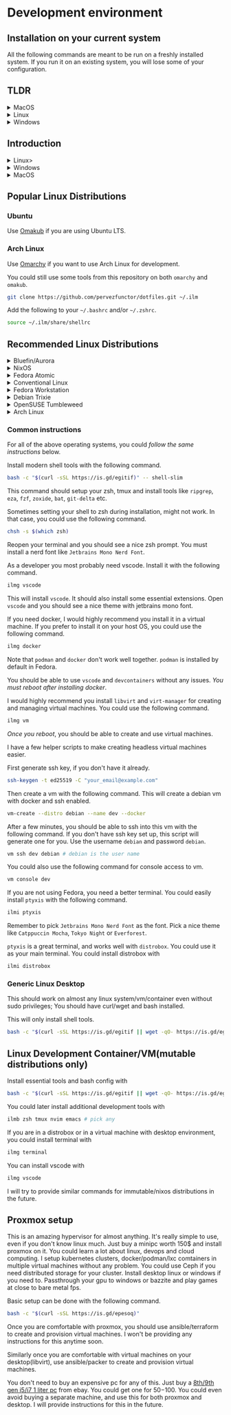 # Development environment

## Installation on your current system

All the following commands are meant to be run on a freshly installed system. If you run it on an existing system, you will lose some of your configuration.

## TLDR

<details>

<summary>MacOS</summary>

  ### MacOS

  Installs vscode, docker and shell tools.

  ```bash
  curl https://pkgx.sh | sh
  pkgx bash -c "$(curl -sSL https://is.gd/egitif)" -- work
  ```
</details>

<details>
<summary>Linux</summary>

  ### Linux

  Installs vscode, docker and shell tools.

  ```bash
  bash -c "$(curl -sSL https://is.gd/egitif || wget -qO- https://is.gd/egitif)" -- work
  ```
</details>

<details>
<summary>Windows</summary>

  ### Windows

  Pick what you want to install by running the following command in powershell as **administrator**. Note that you might have to restart your system multiple times. Execute the same script again after reboot.

  ```powershell
  iwr -useb https://is.gd/vefawu | iex
  ```
</details>


## Introduction

<details>
<summary>Linux></summary>

### Linux

Install essential packages(gcc, make, tar, git etc)

```bash
bash -c "$(curl -sSL https://is.gd/egitif || wget -qO- https://is.gd/egitif)"
```

Restart your terminal and use `ilmg` to install additional tools you want.

```bash
ilmg
```

You could also do the following

```bash
ilmg vscode docker shell vm # pick any tools you want
```

Optionally, install `nix`.

```bash
ilmg nix
```

</details>

<details>
<summary>Windows</summary>

### Windows

Install all Windows updates, if you haven't already.

On windows, use WSL.

```powershell
wsl --install --no-distribution
```

List of official WSL distributions are available.

```powershell
wsl --list --online
```

Install any of them. For example, to install fedora.

```powershell
wsl --install FedoraLinux-42
wsl --set-default FedoraLinux-42
wsl -d FedoraLinux-42
```

Setup `wsl` with the following command.

```bash
bash -c "$(curl -sSL https://is.gd/egitif || wget -qO- https://is.gd/egitif)" -- wslbox
```

Exit and enter WSL again to install more development tools.

```bash
ilmi tmux nvim emacs # pick any tools you want
```

Optionally, Execute the following and pick what you want. Do not uncheck any of the default options.

```powershell
iwr -useb https://is.gd/vefawu | iex
```

If this is blocked by your firewall, try

```powershell
iwr -useb https://raw.githubusercontent.com/pervezfunctor/dotfiles/refs/heads/main/windows/windows-setup-dev.ps1 | iex
```

Consider using [nixos-wsl](https://github.com/nix-community/nixos-wsl). You could install nixos-wsl with the above command.

Following might work too.

```powershell
& ([scriptblock]::Create((iwr -useb https://dub.sh/NDyiu7a).Content)) -Components wsl-nixos
```
</details>

<details>
<summary>MacOS</summary>

### MACOS


Install homebrew and a few essentials with the following command.

```bash
bash -c "$(curl -sSL https://is.gd/egitif)"
```

Restart terminal and use `ilmg` to install additional tools.

```bash
ilmg
```

Or

```bash
ilmg vscode docker
```

Simple tools could be installed with `ilmi`.

```bash
ilmi tmux nvim
```


</details>


## Popular Linux Distributions


### Ubuntu

Use [Omakub](https://omakub.org/) if you are using Ubuntu LTS.


### Arch Linux

Use [Omarchy](https://omarchy.org/) if you want to use Arch Linux for development.

You could still use some tools from this repository on both `omarchy` and `omakub`.

```bash
git clone https://github.com/pervezfunctor/dotfiles.git ~/.ilm
```

Add the following to your `~/.bashrc` and/or `~/.zshrc`.

```bash
source ~/.ilm/share/shellrc
```


## Recommended Linux Distributions

<details>
<summary>Bluefin/Aurora</summary>

### Bluefin/Aurora

Give [Bluefin](https://projectbluefin.io)/[Aurora](https://getaurora.dev/en)/[Bazzite](https://bazzite.gg/) a try. Especially if you have an nvidia card.

Unfortunately, there is no direct ISO of dx version available. You need to run the following command after installation.

```bash
ujust devmode
```

You could instead create your own custom ublue distribution using [ublue template](https://github.com/ublue-os/image-template). if you have an nvidia card, you could instead use my [custom image](https://github.com/pervezfunctor/ilm-os). Currently I add virt-install. I intend to keep this simple. You could switch to my image with the following command(preferrably from Bazzite, Aurora or Kinoite).

```bash
sudo bootc switch ghcr.io/pervezfunctor/ilm-os:latest
```

Once you have your OS installed with any of the above approaches, you could configure vscode and shell with the following command.

```bash
bash -c "$(curl -sSL https://is.gd/egitif) -- ublue"
```

You could instead run the following.

```bash
ujust bluefin-cli  # for bluefin
ujsut aurora-cli   # for aurora
ujust bazzite-cli  # for bazzite
```

and then use the following in `~/.bashrc` and/or `~/.zshrc`.

```bash
source ~/.ilm/share/shellrc
```

</details>

<details>
<summary>NixOS</summary>

### Nixos

Install [nixos](https://channels.nixos.org/) using [graphical iso](https://channels.nixos.org/nixos-25.05/latest-nixos-graphical-x86_64-linux.iso).

Edit `/etc/nixos/configuration.nix` with `sudoedit` and add the following.

```nix
  nix.settings.experimental-features = [ "nix-command" "flakes" ];
```

Create a minimal flake.nix.

```bash
sudo tee > /etc/nixos/flake.nix > /dev/null << EOF
{
  description = "NixOS flake configuration";

  inputs = { nixpkgs.url = "github:NixOS/nixpkgs/nixos-25.05"; };

  outputs = { nixpkgs, ... }:
    let
      system = "x86_64-linux";
      pkgs = import nixpkgs { inherit system; };
    in {
      nixosConfigurations = {
        "$(hostname)" = pkgs.lib.nixosSystem {
          inherit system;
          modules = [ ./configuration.nix ];
        };
      };
    };
}
EOF
```

Run the following command to apply configuration.

```bash
sudo nixos-rebuild switch --flake /etc/nixos#$(hostname)
```

Store your configuration files in a git repository.

```bash
cp -r /etc/nixos ~/nixos-config
cd ~/nixos-config
git init
git add .
git commit -m "initial commit"
```

Don't forget to push your configuration to github.

You should be able to use the following command to update your system

```bash
sudo nixos-rebuild switch --flake ~/nixos-config#$(hostname)
```

</details>

<details>
<summary>Fedora Atomic</summary>

### Fedora Atomic(Silverblue, Kinoite, Sway Atomic)

If you don't want to use rpm-ostree, then use distrobox for everything instead. I have multiple distrobox containers for different purposes. But they are brittle. Not everything works perfectly. Anyway, you could use the following command for such a setup.

```bash
bash -c "$(curl -sSL https://is.gd/egitif)" -- fedora-atomic
```

Above command should install some basic tools on the host, but developer tools(`vscode`, `docker` etc.) are inside a distrobox container.

I will add more instructions to use distrobox and toolbox in the future. For now, you could use the following command to use `vscode` from distrobox container.

```bash
dboxe ilm # enter distrobox container
code # opens vscode from distrobox container
```

</details>

<details>
<summary>Conventional Linux</summary>

## Conventional Linux

If you are a developer, I would highly recommend using linux on your personal desktop. There are interesting things in happening in this space. As a developer you will have a lot of fun.

If you don't have a personal desktop, just buy a mini pc. You could get a decent minipc for [$300-$400](https://www.amazon.com/AOOSTAR-GEM10-7840HS-Computer-OCULINK/dp/B0F2DW9HFC). Even a nuc could cost around [500$](https://www.amazon.com/ASUS-Barebones-ThunderboltTM-Bluetooth-Toolless/dp/B0F1BBSF76). You could use it as a desktop, development machine or a server.

If you are fine with a server that's capable of running docker, you could buy N100/N150 mini pc, which should be around [150$](https://www.amazon.com/GMKtec-mini-pc-desktop-computer-n150/dp/B0DN51KD9D). You would be surprised how much such a cheap machine can do.

</details>

<details>
<summary>Fedora Workstation</summary>

### Fedora Workstation(42 only)

Fedora Workstation/Fedora KDE/Fedora Sway are all good choices. They are stable, have the latest kernel supporting most modern hardware. Most software is latest or will be in fedora soon. This has the right balance of stability and latest software. This is also the operating system, where majority of the interesting things are happening in the linux desktop space.

Download fedora workstation from [here](https://getfedora.org/en/workstation/download/) and install it on a separate disk. DO NOT use dual boot.

Once installation is done(which is pretty fast and easy), on first boot, make sure you enable third party repositories. This will allow you to install nvidia drivers and proprietary codecs. If you forgot to enable third party repositories, you could do so later [manually](https://rpmfusion.org/Configuration).

Once nvidia drivers and codecs are installed, update your system. Use the following command.

```bash
sudo dnf update -y
```

Reboot your system.
</details>

<details>
<summary>Debian Trixie</summary>

### Debian Trixie

Debian Trixie is as stable as linux gets. You must have used debian/ubuntu for your docker containers, at least for development. If you are familiar with the debian ecosystem, Debian Trixie, will be very familiar to you.  Comes with a fairly recent kernel, and supports most modern hardware.

Use Live CD iso as it uses Calamares installer. Use btrfs filesystem. netinstall won't be a great experience. If you want to use this in a virtual machine, I would recommend KDE.

Make sure you update your system after installation and curl is installed. Use the following command.

```bash
sudo apt update && sudo apt upgrade -y && sudo apt install curl -y
```

Reboot your system.

</details>

<details>
<summary>OpenSUSE Tumbleweed</summary>

### OpenSUSE Tumbleweed

OpenSUSE Tumbleweed is a rolling release distribution. It has the latest kernel and supports almost all hardware that linux supports. Even though it has the latest software, it's very stable, more stable than Fedora. Tumbleweed also has more packages available than any other convention linux os(like arch without AUR).

Tumbleweed has one serious issue though. It's installer is fragile. It's nowhere near as good as or as polished as Fedora or Ubuntu installer. Once installed, it works great though. You could use the [openSUSE Tumbleweed installer](https://en.opensuse.org/Portal:Tumbleweed/Installation) to install it.

Make sure you install the latest kernel and update your system after installation. Use the following command.

```bash
sudo zypper refresh && sudo zypper update -y
```

Reboot your system.

</details>

<details>
<summary>Arch Linux</summary>

### Arch Linux

This is another rolling release distribution. This is the least stable operating system, especially if you use AUR.

If you want to learn how linux works and different moving parts in a linux desktop, you MUST install archlinux manually following the [Arch Wiki](https://wiki.archlinux.org/title/Installation_guide); at least once. You will learn a lot about linux, how it works, how to configure it, and how to troubleshoot issues. `Arch Wiki` is an amazing resource.

You could later either use [archinstall](https://archinstall.readthedocs.io/en/latest/) or use a distriution like [CachyOS](https://cachyos.org/download/) to install arch linux.


Once you have installed archlinux using any of the approaches above, make sure you update your system. Use the following command.

```bash
sudo pacman -Syu --noconfirm
```

Reboot your system.

*Note*. If you are comfortable with terminal, and know what you need exactly, then archlinux is the simplest installer you could use for linux. With almost everything else, you will need to figure out ways, how to install and configure things the way you want and it's usually can be really hard.

</details>

### Common instructions

For all of the above operating systems, you could *follow the same instructions* below.


Install modern shell tools with the following command.

```bash
bash -c "$(curl -sSL https://is.gd/egitif)" -- shell-slim
```

This command should setup your zsh, tmux and install tools like `ripgrep`, `eza`, `fzf`, `zoxide`, `bat`, `git-delta` etc.

Sometimes setting your shell to zsh during installation, might not work. In that case, you could use the following command.

```bash
chsh -s $(which zsh)
```

Reopen your terminal and you should see a nice zsh prompt. You must install a nerd font like `Jetbrains Mono Nerd Font`.

As a developer you most probably need vscode. Install it with the following command.

```bash
ilmg vscode
```

This will install `vscode`. It should also install some essential extensions. Open `vscode` and you should see a nice theme with jetbrains mono font.

If you need docker, I would highly recommend you install it in a virtual machine. If you prefer to install it on your host OS, you could use the following command.

```bash
ilmg docker
```

Note that `podman` and `docker` don't work well together. `podman` is installed by default in Fedora.

You should be able to use `vscode` and `devcontainers` without any issues. *You must reboot after installing docker*.

I would highly recommend you install `libvirt` and `virt-manager` for creating and managing virtual machines. You could use the following command.

```bash
ilmg vm
```

*Once you reboot*, you should be able to create and use virtual machines.

I have a few helper scripts to make creating headless virtual machines easier.

First generate ssh key, if you don't have it already.

```bash
ssh-keygen -t ed25519 -C "your_email@example.com"
```

Then create a vm with the following command. This will create a debian vm with docker and ssh enabled.

```bash
vm-create --distro debian --name dev --docker
```

After a few minutes, you should be able to ssh into this vm with the following command. If you don't have ssh key set up, this script will generate one for you. Use the username `debian` and password `debian`.

```bash
vm ssh dev debian # debian is the user name
```

You could also use the following command for console access to vm.

```bash
vm console dev
```

If you are not using Fedora, you need a better terminal. You could easily install `ptyxis` with the following command.

```bash
ilmi ptyxis
```

Remember to pick `Jetbrains Mono Nerd Font` as the font. Pick a nice theme like `Catppuccin Mocha`, `Tokyo Night` or `Everforest`.

`ptyxis` is a great terminal, and works well with `distrobox`. You could use it as your main terminal. You could install distrobox with

```bash
ilmi distrobox
```

### Generic Linux Desktop

This should work on almost any linux system/vm/container even without sudo privileges; You should have curl/wget and bash installed.


This will only install shell tools.

```bash
bash -c "$(curl -sSL https://is.gd/egitif || wget -qO- https://is.gd/egitif)" -- generic
```


## Linux Development Container/VM(mutable distributions only)

Install essential tools and bash config with

```bash
bash -c "$(curl -sSL https://is.gd/egitif || wget -qO- https://is.gd/egitif)" -- slimbox
```

You could later install additional development tools with

```bash
ilmb zsh tmux nvim emacs # pick any
```

If you are in a distrobox or in a virtual machine with desktop environment, you could install terminal with

```bash
ilmg terminal
```

You can install vscode with

```bash
ilmg vscode
```

I will try to provide similar commands for immutable/nixos distributions in the future.


## Proxmox setup

This is an amazing hypervisor for almost anything. It's really simple to use, even if you don't know linux much. Just buy a minipc worth 150$ and install proxmox on it. You could learn a lot about linux, devops and cloud computing. I setup kubernetes clusters, docker/podman/lxc comtainers in multiple virtual machines without any problem. You could use Ceph if you need distributed storage for your cluster. Install desktop linux or windows if you need to. Passthrough your gpu to windows or bazzite and play games at close to bare metal fps.

Basic setup can be done with the following command.

```bash
bash -c "$(curl -sSL https://is.gd/epesoq)"
```

Once you are comfortable with proxmox, you should use ansible/terraform to create and provision virtual machines. I won't be providing any instructions for this anytime soon.

Similarly once you are comfortable with virtual machines on your desktop(libvirt), use ansible/packer to create and provision virtual machines.

You don't need to buy an expensive pc for any of this. Just buy a [8th/9th gen i5/i7 1 liter pc](https://www.servethehome.com/introducing-project-tinyminimicro-home-lab-revolution/) from ebay. You could get one for 50$-100$. You could even avoid buying a separate machine, and use this for both proxmox and desktop. I will provide instructions for this in the future.
